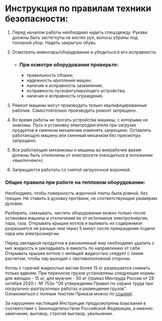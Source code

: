 
# Инструкция по правилам техники безопасности:

1. Перед началом работы необходимо надеть спецодежду. Рукава должны быть 
застегнуты на кистях рук, волосы убраны под головной убор. Надеть закрытую обувь.

2. Осмотреть инвентарь/оборудование и убедиться в его исправности.

    - ### При осмотре оборудования проверьте:
      - правильность сборки;
      - надежность крепления машин; 
      - наличие и исправность заземления; 
      - исправность пускорегулирующего устройства; 
      - наличие и исправность ограждения.
    
      
3. Ремонт машины могут производить только квалифицированные рабочие. Самостоятельно производить ремонт запрещено. 
4. Во время работы не трогать устройства машины, с которыми не знакомы. Пуск и установку электродвигателя при загрузке продуктов в сменном механизме изменять запрещено. Оставлять работающую машину или сменный механизм без присмотра запрещено. 
6. Все работающие механизмы и машины во внерабочее время должны быть отключены от электросети (находиться в положении «выключено»). 
7. Запрещается работать со снятой загрузочной воронкой. 
### Общие правила при работе на тепловом оборудовании:
Необходимо, чтобы поверхность жарочной плиты была ровной, без трещин. 
Не ставить в духовку протвини, не соответствующие размерам духовки. 

Разбирать, смазывать, чистить оборудование можно только после остановки машины и отключения ее от источников 
электроэнергии, пара, газа. Открывать крышки котлов и выливать их 
содержимое разрешается не раньше чем через 5 минут после прекращения 
подачи пара или электроэнергии. 

Перед закладкой продуктов в раскаленный 
жир необходимо удалить с них жидкость и закладывать в емкость по направлению 
от себя. Открывать крышки котлов с кипящей жидкостью следует с таким 
расчетом, чтобы пар выходил с противоположной стороны. 

Котлы с горячей жидкостью весом более 15 кг разрешается снимать только вдвоем. 
При переноске грузов установлены следующие нормы: 
для женщин - 15 кг, для мужчин - 50 кг (приказ Минтруда России от 28 октября 2020 г. № 753н "Об утверждении Правил по 
охране труда при погрузочно-разгрузочных работах и размещении грузов". 
Ознакомиться с полным текстом Приказа можно по 
[ссылке](https://base.garant.ru/75057534/53f89421bbdaf741eb2d1ecc4ddb4c33/#block_1034)).

За нарушение настоящей Инструкции
предусмотрены взыскания в соответствии с Законодательством Российской 
Федерации, а именно: замечание, выговор, строгий выговор, увольнение.
